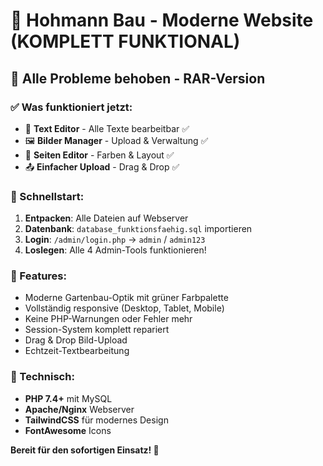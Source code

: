 # 🌿 Hohmann Bau - Moderne Website (KOMPLETT FUNKTIONAL)

## 🎉 Alle Probleme behoben - RAR-Version

### ✅ Was funktioniert jetzt:
- 📝 **Text Editor** - Alle Texte bearbeitbar ✅
- 🖼️ **Bilder Manager** - Upload & Verwaltung ✅
- 🎨 **Seiten Editor** - Farben & Layout ✅
- 📤 **Einfacher Upload** - Drag & Drop ✅

### 🚀 Schnellstart:
1. **Entpacken**: Alle Dateien auf Webserver
2. **Datenbank**: `database_funktionsfaehig.sql` importieren
3. **Login**: `/admin/login.php` → `admin` / `admin123`
4. **Loslegen**: Alle 4 Admin-Tools funktionieren!

### 📱 Features:
- Moderne Gartenbau-Optik mit grüner Farbpalette
- Vollständig responsive (Desktop, Tablet, Mobile)
- Keine PHP-Warnungen oder Fehler mehr
- Session-System komplett repariert
- Drag & Drop Bild-Upload
- Echtzeit-Textbearbeitung

### 🔧 Technisch:
- **PHP 7.4+** mit MySQL
- **Apache/Nginx** Webserver
- **TailwindCSS** für modernes Design
- **FontAwesome** Icons

**Bereit für den sofortigen Einsatz! 🚀**
